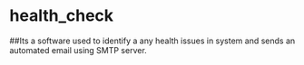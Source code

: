 # health_check

##Its a software used to identify a any health issues in system and sends an automated email using SMTP server.
